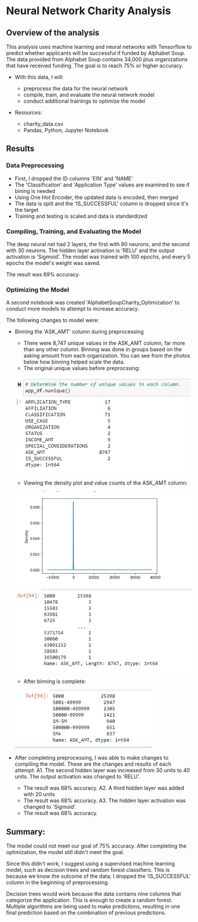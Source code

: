 # Neural Network Charity Analysis

## Overview of the analysis

This analysis uses machine learning and neural networks with Tensorflow to predict whether applicants will be successful if funded by Alphabet Soup. The data provided from Alphabet Soup contains 34,000 plus organizations that have received funding. The goal is to reach 75% or higher accuracy.

- With this data, I will:
  - preprocess the data for the neural network
  - compile, train, and evaluate the neural network model
  - conduct additional trainings to optimize the model

- Resources:
  - charity_data.csv
  - Pandas, Python, Jupyter Notebook

## Results

### Data Preprocessing
- First, I dropped the ID columns 'EIN' and 'NAME'
- The 'Classification' and 'Application Type' values are examined to see if bining is needed
- Using One Hot Encoder, the updated data is encoded, then merged
- The data is split and the 'IS_SUCCESSFUL' column is dropped since it's the target 
- Training and testing is scaled and data is standardized

### Compiling, Training, and Evaluating the Model
The deep neural net had 2 layers, the first with 80 neurons, and the second with 30 neurons. The hidden layer activation is 'RELU' and the output activation is 'Sigmoid'. The model was trained with 100 epochs, and every 5 epochs the model's weight was saved. 

The result was 69% accuracy. 

### Optimizing the Model
A second notebook was created 'AlphabetSoupCharity_Optimization' to conduct more models to attempt to increase accuracy.

The following changes to model were:
  - Binning the 'ASK_AMT' column during preprocessing 
    - There were 8,747 unique values in the ASK_AMT column, far more than any other column. Binning was done in groups based on the asking amount from each organization. You can see from the photos below how binning helped scale the data.
    - The original unique values before preprocssing:
    
    ![originalunique](img/nunique.png)
    - Viewing the density plot and value counts of the ASK_AMT column:
    
    ![plot](img/ask_amt_plot.png) ![valuecounts](img/ask_amt_valuecounts.png)
    
    - After binning is complete: 
    
    ![finalaskamt](img/ask_amt_final.png)
    
  - After completing preprocessing, I was able to make changes to compiling the model. These are the changes and results of each attempt:
  A1. The second hidden layer was increased from 30 units to 40 units. The output activation was changed to 'RELU'.
    - The result was 68% accuracy.
  A2. A third hidden layer was added with 20 units
    - The result was 68% accuracy.
  A3. The hidden layer activation was changed to 'Sigmoid'. 
    - The result was 68% accuracy.

## Summary: 
The model could not meet our goal of 75% accuracy. After completing the optimization, the model still didn't meet the goal. 

Since this didn't work, I suggest using a supervised machine learning model, such as decision trees and random forest classifiers. This is because we know the outcome of the data; I dropped the 'IS_SUCCESSFUL' column in the beginning of preprocessing. 

Decision trees would work because the data contains nine columns that categorize the application. This is enough to create a random forest. Multiple algorithms are being used to make predictions, resulting in one final prediction based on the combination of previous predictions.
